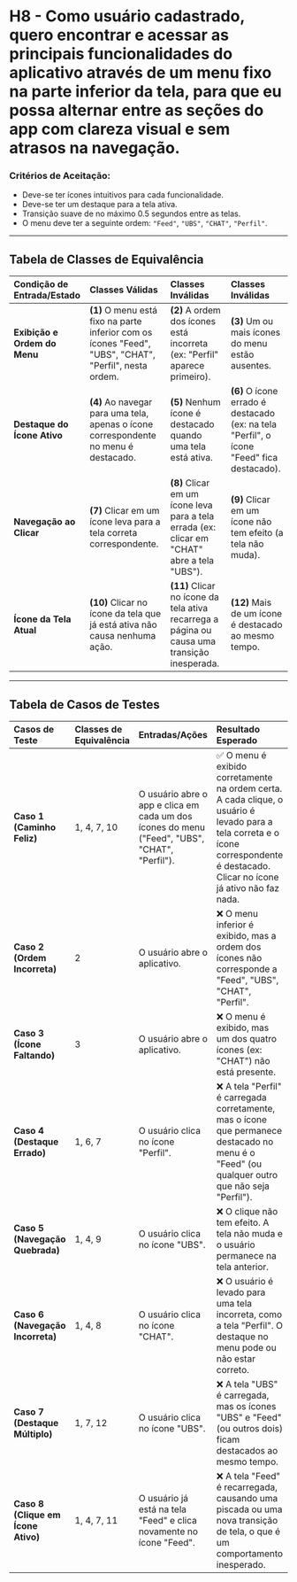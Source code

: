 # H8 - Como usuário cadastrado, quero encontrar e acessar as principais funcionalidades do aplicativo através de um menu fixo na parte inferior da tela, para que eu possa alternar entre as seções do app com clareza visual e sem atrasos na navegação.

### **Critérios de Aceitação:**

- Deve-se ter ícones intuitivos para cada funcionalidade.
- Deve-se ter um destaque para a tela ativa.
- Transição suave de no máximo 0.5 segundos entre as telas.
- O menu deve ter a seguinte ordem:
  `"Feed"`, `"UBS"`, `"CHAT"`, `"Perfil"`.
---
## Tabela de Classes  de Equivalência

| Condição de Entrada/Estado | Classes Válidas | Classes Inválidas | Classes Inválidas |
| :--- | :--- | :--- | :--- |
| **Exibição e Ordem do Menu** | **(1)** O menu está fixo na parte inferior com os ícones "Feed", "UBS", "CHAT", "Perfil", nesta ordem. | **(2)** A ordem dos ícones está incorreta (ex: "Perfil" aparece primeiro). | **(3)** Um ou mais ícones do menu estão ausentes. |
| **Destaque do Ícone Ativo** | **(4)** Ao navegar para uma tela, apenas o ícone correspondente no menu é destacado. | **(5)** Nenhum ícone é destacado quando uma tela está ativa. | **(6)** O ícone errado é destacado (ex: na tela "Perfil", o ícone "Feed" fica destacado). |
| **Navegação ao Clicar** | **(7)** Clicar em um ícone leva para a tela correta correspondente. | **(8)** Clicar em um ícone leva para a tela errada (ex: clicar em "CHAT" abre a tela "UBS"). | **(9)** Clicar em um ícone não tem efeito (a tela não muda). |
| **Ícone da Tela Atual** | **(10)** Clicar no ícone da tela que já está ativa não causa nenhuma ação. | **(11)** Clicar no ícone da tela ativa recarrega a página ou causa uma transição inesperada. | **(12)** Mais de um ícone é destacado ao mesmo tempo. |
---
## Tabela de Casos de Testes

| Casos de Teste | Classes de Equivalência | Entradas/Ações | Resultado Esperado |
| :--- | :--- | :--- | :--- |
| **Caso 1 (Caminho Feliz)** | 1, 4, 7, 10 | O usuário abre o app e clica em cada um dos ícones do menu ("Feed", "UBS", "CHAT", "Perfil"). | ✅ O menu é exibido corretamente na ordem certa. A cada clique, o usuário é levado para a tela correta e o ícone correspondente é destacado. Clicar no ícone já ativo não faz nada. |
| **Caso 2 (Ordem Incorreta)** | 2 | O usuário abre o aplicativo. | ❌ O menu inferior é exibido, mas a ordem dos ícones não corresponde a "Feed", "UBS", "CHAT", "Perfil". |
| **Caso 3 (Ícone Faltando)** | 3 | O usuário abre o aplicativo. | ❌ O menu é exibido, mas um dos quatro ícones (ex: "CHAT") não está presente. |
| **Caso 4 (Destaque Errado)** | 1, 6, 7 | O usuário clica no ícone "Perfil". | ❌ A tela "Perfil" é carregada corretamente, mas o ícone que permanece destacado no menu é o "Feed" (ou qualquer outro que não seja "Perfil"). |
| **Caso 5 (Navegação Quebrada)** | 1, 4, 9 | O usuário clica no ícone "UBS". | ❌ O clique não tem efeito. A tela não muda e o usuário permanece na tela anterior. |
| **Caso 6 (Navegação Incorreta)** | 1, 4, 8 | O usuário clica no ícone "CHAT". | ❌ O usuário é levado para uma tela incorreta, como a tela "Perfil". O destaque no menu pode ou não estar correto. |
| **Caso 7 (Destaque Múltiplo)** | 1, 7, 12 | O usuário clica no ícone "UBS". | ❌ A tela "UBS" é carregada, mas os ícones "UBS" e "Feed" (ou outros dois) ficam destacados ao mesmo tempo. |
| **Caso 8 (Clique em Ícone Ativo)** | 1, 4, 7, 11 | O usuário já está na tela "Feed" e clica novamente no ícone "Feed". | ❌ A tela "Feed" é recarregada, causando uma piscada ou uma nova transição de tela, o que é um comportamento inesperado. |
